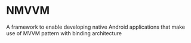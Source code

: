 # NMVVM
A framework to enable developing native Android applications that make use of MVVM pattern with binding architecture
